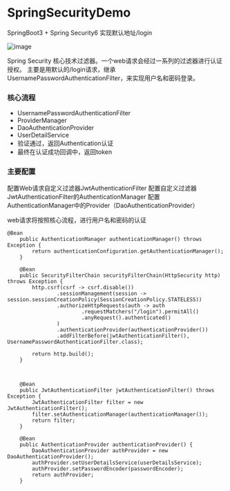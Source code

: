 # SpringSecurityDemo
SpringBoot3 + Spring Security6 实现默认地址/login

![image](https://github.com/user-attachments/assets/d9017ea7-4d3d-4236-9994-947c12e95d2a)




Spring Security 核心技术过滤器。一个web请求会经过一系列的过滤器进行认证授权。
主要是用默认的/login请求，继承UsernamePasswordAuthenticationFilter，来实现用户名和密码登录。


### 核心流程

* UsernamePasswordAuthenticationFilter
* ProviderManager
* DaoAuthenticationProvider
* UserDetailService
* 验证通过，返回Authentication认证
* 最终在认证成功回调中，返回token

### 主要配置

配置Web请求自定义过滤器JwtAuthenticationFilter
配置自定义过滤器JwtAuthenticationFilter的AuthenticationManager
配置AuthenticationManager中的Provider（DaoAuthenticationProvider）

web请求将按照核心流程，进行用户名和密码的认证

```
@Bean
    public AuthenticationManager authenticationManager() throws Exception {
        return authenticationConfiguration.getAuthenticationManager();
    }

    @Bean
    public SecurityFilterChain securityFilterChain(HttpSecurity http) throws Exception {
        http.csrf(csrf -> csrf.disable())
                .sessionManagement(session -> session.sessionCreationPolicy(SessionCreationPolicy.STATELESS))
                .authorizeHttpRequests(auth -> auth
                        .requestMatchers("/login").permitAll()
                        .anyRequest().authenticated()
                )
                .authenticationProvider(authenticationProvider())
                .addFilterBefore(jwtAuthenticationFilter(), UsernamePasswordAuthenticationFilter.class);

        return http.build();
    }



    @Bean
    public JwtAuthenticationFilter jwtAuthenticationFilter() throws Exception {
        JwtAuthenticationFilter filter = new JwtAuthenticationFilter();
        filter.setAuthenticationManager(authenticationManager());
        return filter;
    }

    @Bean
    public AuthenticationProvider authenticationProvider() {
        DaoAuthenticationProvider authProvider = new DaoAuthenticationProvider();
        authProvider.setUserDetailsService(userDetailsService);
        authProvider.setPasswordEncoder(passwordEncoder);
        return authProvider;
    }
```